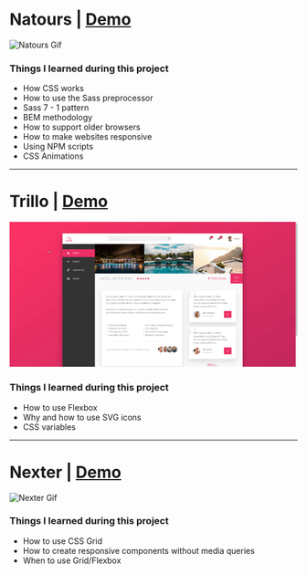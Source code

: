 # Natours | [Demo](http://martonlanga/github.io/natours)

![Natours Gif](https://github.com/martonlanga/advanced-css-course/blob/master/gifs/Natours.gif)


### Things I learned during this project

 * How CSS works
 * How to use the Sass preprocessor
 * Sass 7 - 1 pattern
 * BEM methodology
 * How to support older browsers
 * How to make websites responsive
 * Using NPM scripts
 * CSS Animations

___

 # Trillo | [Demo](http://martonlanga/github.io/trillo)

 ![Trillo Gif](https://github.com/martonlanga/advanced-css-course/blob/master/gifs/Trillo.gif)


 ### Things I learned during this project

  * How to use Flexbox
  * Why and how to use SVG icons
  * CSS variables

___

 # Nexter | [Demo](http://martonlanga/github.io/nexter)

 ![Nexter Gif](https://github.com/martonlanga/advanced-css-course/blob/master/gifs/Nexter.gif)


 ### Things I learned during this project

  * How to use CSS Grid
  * How to create responsive components without media queries
  * When to use Grid/Flexbox
